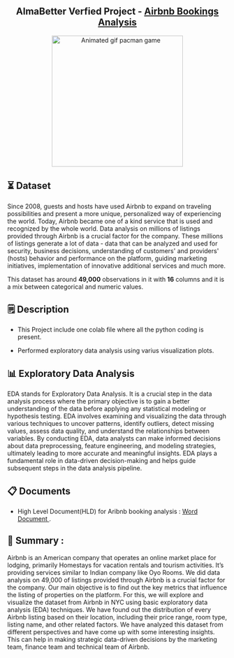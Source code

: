 <h2 align="center"> AlmaBetter Verfied Project - <a href="https://www.digital.ink/blog/airbnb-logo/"> Airbnb Bookings Analysis </a> </h5>

<p align="center"> 
<img src="https://github.com/Developer-AD/Airbnb-Bookings-Analysis/assets/76925446/492fb340-2d9a-48de-83c3-65bd676095da" alt="Animated gif pacman game" height="300px">
</p>
<h2> ⏳ Dataset</h2>
<p>Since 2008, guests and hosts have used Airbnb to expand on traveling possibilities and present a more unique, personalized way of experiencing the world. Today, Airbnb became one of a kind service that is used and recognized by the whole world. Data analysis on millions of listings provided through Airbnb is a crucial factor for the company. These millions of listings generate a lot of data - data that can be analyzed and used for security, business decisions, understanding of customers' and providers' (hosts) behavior and performance on the platform, guiding marketing initiatives, implementation of innovative additional services and much more.
</p>
<p>This dataset has around <b>49,000</b> observations in it with <b>16</b> columns and it is a mix between categorical and numeric values.</p>

<h2> 🗒️ Description</h2>
<ul>
   <li><p>This Project include one colab file where all the python coding is present.</p>
   <li><p>Performed exploratory data analysis using varius visualization plots.</p>
</li>
</ul>

<h2> 📊 Exploratory Data Analysis</h2>


<p>EDA stands for Exploratory Data Analysis. It is a crucial step in the data analysis process where the primary objective is to gain a better understanding of the data before applying any statistical modeling or hypothesis testing. EDA involves examining and visualizing the data through various techniques to uncover patterns, identify outliers, detect missing values, assess data quality, and understand the relationships between variables. By conducting EDA, data analysts can make informed decisions about data preprocessing, feature engineering, and modeling strategies, ultimately leading to more accurate and meaningful insights. EDA plays a fundamental role in data-driven decision-making and helps guide subsequent steps in the data analysis pipeline.</p>

<h2> 📋 Documents </h2>
<ul>
   <li><p>High Level Document(HLD) for Aribnb booking analysis : <a href="https://docs.google.com/document/d/1gYb2LBbuaGCtRODO7D2Dhd53f3EADSQu/edit?usp=sharing&ouid=109337113827293771758&rtpof=true&sd=true"> Word Document </a>. </p>
</li>
</ul>
<h2> 📔 Summary : </h2>
<p>Airbnb is an American company that operates an online market place for lodging, primarily Homestays for vacation rentals and tourism activities. It’s providing services similar to Indian company like Oyo Rooms.
We did data analysis on 49,000 of listings provided through Airbnb is a crucial factor for the company. Our main objective is to find out the key metrics that influence the listing of properties on the platform. For this, we will explore and visualize the dataset from Airbnb in NYC using basic exploratory data analysis (EDA) techniques. We have found out the distribution of every Airbnb listing based on their location, including their price range, room type, listing name, and other related factors. We have analyzed this dataset from different perspectives and have come up with some interesting insights. This can help in making strategic data-driven decisions by the marketing team, finance team and technical team of Airbnb.
</p>  
